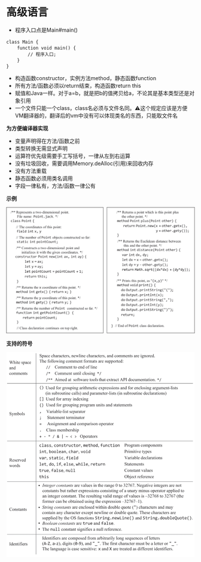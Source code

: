 # 高级语言

- 程序入口点是Main#main()

```text
class Main {
    function void main() {
        // 程序入口;
    }
}
```

- 构造函数constructor，实例方法method，静态函数function
- 所有方法/函数必须以return结束，构造函数return this
- 赋值和Java一样。对于a=b，就是把b的值拷贝给a，不论其是基本类型还是对象引用
- 一个文件只能一个class，class名必须与文件名同。⚠️这个规定应该是方便VM翻译器的，翻译后的vm中没有可以体现类名的东西，只能取文件名

**为方便编译器实现**

- 变量声明得在方法/函数之前
- 类型转换无需显式声明
- 运算符优先级需要手工写括号，一律从左到右运算
- 没有垃圾回收，需要调用Memory.deAlloc(引用)来回收内存
- 没有方法重载
- 静态函数必须用类名调用
- 字段一律私有，方法/函数一律公有

**示例**

<img src="./img/09/示例.png" alt="示例" width="550">
<br>

**支持的符号**

<img src="./img/09/支持的符号.png" alt="支持的符号" width="550">
<br>
